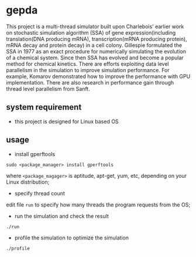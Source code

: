 gepda
=====

This project is a multi-thread simulator built upon Charlebois' earlier work on stochastic simulation algorithm (SSA) of gene expression(including translation(DNA producing mRNA), transcription(mRNA producing protein), mRNA decay and protein decay) in a cell colony. Gillespie formulated the SSA in 1977 as an exact procedure for numerically simulating the evolution of a chemical system. Since then SSA has evolved and become a popular method for chemical kinetics. There are efforts exploiting data level parallelism in the simulation to improve simulation performance. For example, Komarov demonstrated how to improve the performance with GPU implementation. There are also research in performance gain through thread level parallelism from Sanft.

system requirement
----
* this project is designed for Linux based OS

usage
----
* install gperftools

`sudo <package_manager> install gperftools`

where `<package_magager>` is aptitude, apt-get, yum, etc, depending on your Linux distribution;

* specify thread count

edit file `run` to specify how many threads the program requests from the OS;

* run the simulation and check the result

`./run`

* profile the simulation to optimize the simulation

`./profile`